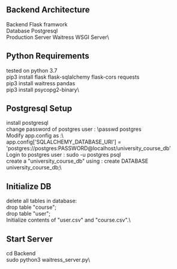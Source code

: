 ## Backend Architecture
Backend Flask framwork\
Database Postgresql\
Production Server Waitress WSGI Server\

## Python Requirements
tested on python 3.7\
pip3 install flask flask-sqlalchemy flask-cors requests\
pip3 install waitress pandas\
pip3 install psycopg2-binary\

## Postgresql Setup
install postgresql\
change password of postgres user : \passwd postgres\
Modify app.config as :\  
app.config['SQLALCHEMY_DATABASE_URI'] = 'postgres://postgres:PASSWORD@localhost/university_course_db'\
Login to postgres user : sudo -u postgres psql\
create a "university_course_db" using :  create DATABASE university_course_db;\

## Initialize DB
delete all tables in database: \
drop table "course";\
drop table "user";\
Initialize contents of "user.csv" and "course.csv".\

## Start Server
cd Backend\
sudo python3 waitress_server.py\